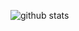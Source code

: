 ![github stats](https://github-readme-stats.vercel.app/api?username=Kingbultsea&show_icons=true&hide_rank=true&hide_border=true)
 
 
  
 
 
 

